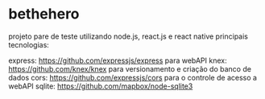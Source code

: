 # bethehero
projeto pare de teste utilizando node.js, react.js e react native
principais tecnologias:

express: https://github.com/expressjs/express para webAPI
knex: https://github.com/knex/knex para versionamento e criação do banco de dados
cors: https://github.com/expressjs/cors para o controle de acesso a webAPI
sqlite: https://github.com/mapbox/node-sqlite3 






